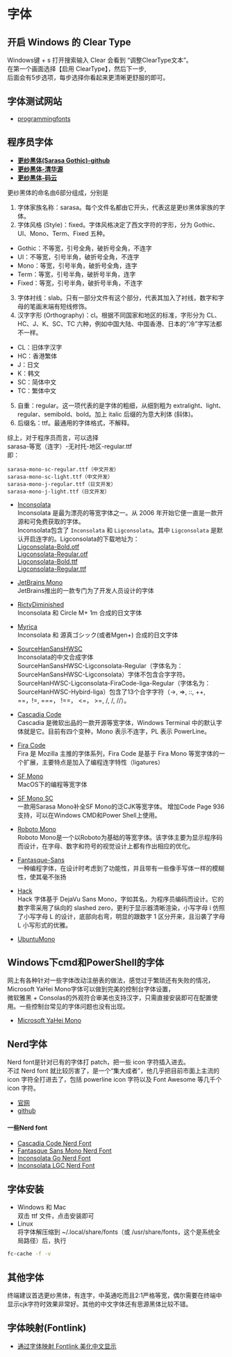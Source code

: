 # 字体

## 开启 Windows 的 Clear Type
Windows键 + s 打开搜索输入 Clear 会看到 “调整ClearType文本”。  
在第一个画面选择【启用 ClearType】，然后下一步,  
后面会有5步选项，每步选择你看起来更清晰更舒服的即可。

## 字体测试网站
* [programmingfonts](https://www.programmingfonts.org/)

## 程序员字体

* [**更纱黑体(Sarasa Gothic)-github**](https://github.com/be5invis/Sarasa-Gothic)  
* [**更纱黑体-清华源**](https://mirrors.tuna.tsinghua.edu.cn/github-release/be5invis/Sarasa-Gothic/) 
* [**更纱黑体-码云**](https://gitee.com/mirrors/Sarasa-Gothic)  

更纱黑体的命名由6部分组成，分别是
1. 字体家族名称：sarasa。每个文件名都由它开头，代表这是更纱黑体家族的字体。
2. 字体风格 (Style)：fixed。字体风格决定了西文字符的字形，分为 Gothic、UI、Mono、Term、Fixed 五种。
 - Gothic：不等宽，引号全角，破折号全角，不连字
 - UI：不等宽，引号半角，破折号全角，不连字
 - Mono：等宽，引号半角，破折号全角，连字
 - Term：等宽，引号半角，破折号半角，连字
 - Fixed：等宽，引号半角，破折号半角，不连字
3. 字体衬线：slab。只有一部分文件有这个部分，代表其加入了衬线，数字和字母的笔画末端有短线修饰。
4. 汉字字形 (Orthography)：cl。根据不同国家和地区的标准，字形分为 CL、HC、J、K、SC、TC 六种，例如中国大陆、中国香港、日本的“冷”字写法都不一样。
 - CL：旧体字汉字
 - HC：香港繁体
 - J：日文
 - K：韩文
 - SC：简体中文
 - TC：繁体中文
5. 自重：regular。这一项代表的是字体的粗细，从细到粗为 extralight、light、regular、semibold、bold。加上 italic 后缀的为意大利体 (斜体)。
6. 后缀名：ttf。最通用的字体格式，不解释。

综上，对于程序员而言，可以选择  
sarasa-等宽（连字）-无衬托-地区-regular.ttf  
即：
```
sarasa-mono-sc-regular.ttf（中文开发）
sarasa-mono-sc-light.ttf（中文开发）
sarasa-mono-j-regular.ttf（日文开发）
sarasa-mono-j-light.ttf（日文开发）
```

* [Inconsolata](https://github.com/googlefonts/Inconsolata/releases)  
Inconsolata 是最为漂亮的等宽字体之一。从 2006 年开始它便一直是一款开源和可免费获取的字体。  
Inconsolata包含了 ``Inconsolata`` 和 ``Ligconsolata``。其中 ``Ligconsolata`` 是默认开启连字的。Ligconsolata的下载地址为：  
[Ligconsolata-Bold.otf](https://github.com/googlefonts/Inconsolata/blob/v3.000/fonts/otf/Ligconsolata-Bold.otf)  
[Ligconsolata-Regular.otf](https://github.com/googlefonts/Inconsolata/blob/v3.000/fonts/otf/Ligconsolata-Regular.otf)  
[Ligconsolata-Bold.ttf](https://github.com/googlefonts/Inconsolata/blob/v3.000/fonts/ttf/Ligconsolata-Bold.ttf)  
[Ligconsolata-Regular.ttf](https://github.com/googlefonts/Inconsolata/blob/v3.000/fonts/ttf/Ligconsolata-Regular.ttf)  


* [JetBrains Mono](https://www.jetbrains.com/lp/mono/)  
 JetBrains推出的一款专门为了开发人员设计的字体

* [RictyDiminished](https://github.com/edihbrandon/RictyDiminished)  
 Inconsolata 和 Circle M+ 1m 合成的日文字体

* [Myrica](https://github.com/tomokuni/Myrica/blob/master/product/Myrica.md)  
 Inconsolata 和 源真ゴシック(或者Mgen+) 合成的日文字体

* [SourceHanSansHWSC](https://gitee.com/coderfei126/davids-hybird-fonts)  
 Inconsolata的中文合成字体  
 SourceHanSansHWSC-Ligconsolata-Regular（字体名为：SourceHanSansHWSC-Ligconsolata）字体不包含合字字符。  
 SourceHanHWSC-Ligconsolata-FiraCode-liga-Regular（字体名为：SourceHanHWSC-Hybird-liga）包含了13个合字字符（->, =>, ::, ++, ==，!=, ===， !==， <=， >=, /, /, //）。

* [Cascadia Code](https://github.com/microsoft/cascadia-code)  
 Cascadia 是微软出品的一款开源等宽字体，Windows Terminal 中的默认字体就是它。目前有四个变种，Mono 表示不连字，PL 表示 PowerLine。

* [Fira Code](https://github.com/tonsky/FiraCode/releases)  
 Fira 是 Mozilla 主推的字体系列，Fira Code 是基于 Fira Mono 等宽字体的一个扩展，主要特点是加入了编程连字特性（ligatures）

* [SF Mono](https://developer.apple.com/fonts/)  
 MacOS下的编程等宽字体

* [SF Mono SC](https://github.com/soytony/SF-Mono-SC)  
 一款用Sarasa Mono补全SF Mono的泛CJK等宽字体。 增加Code Page 936支持，可以在Windows CMD和Power Shell上使用。

* [Roboto Mono](https://github.com/google/fonts/tree/main/apache/robotomono)  
Roboto Mono是一个以Roboto为基础的等宽字体。该字体主要为显示程序码而设计，在字母、数字和符号的视觉设计上都有作出相应的优化。

* [Fantasque-Sans](https://github.com/belluzj/fantasque-sans)  
 一种编程字体，在设计时考虑到了功能性，并且带有一些像手写体一样的模糊性，使其毫不张扬

* [Hack](https://github.com/source-foundry/Hack)  
 Hack 字体基于 DejaVu Sans Mono，字如其名，为程序员编码而设计。它的数字零采用了纵向的 slashed zero，更利于显示器清晰渲染，小写字母 i 仿照了小写字母 L 的设计，底部向右弯，明显的跟数字 1 区分开来，且沿袭了字母 L 小写形式的优雅。

* [UbuntuMono](https://github.com/powerline/fonts/tree/master/UbuntuMono)  

## Windows下cmd和PowerShell的字体
网上有各种针对一些字体改动注册表的做法，感觉过于繁琐还有失败的情况，Microsoft YaHei Mono字体可以做到完美的控制台字体设置，  
微软雅黑 + Consolas的外观符合审美也支持汉字，只需直接安装即可在配置使用。一些控制台常见的字体问题也没有出现。  
* [Microsoft YaHei Mono](https://github.com/microsoft/BashOnWindows/files/1362006/Microsoft.YaHei.Mono.zip)


## Nerd字体
Nerd font是针对已有的字体打 patch，把一些 icon 字符插入进去。  
不过 Nerd font 就比较厉害了，是一个“集大成者”，他几乎把目前市面上主流的 icon 字符全打进去了，包括 powerline icon 字符以及 Font Awesome 等几千个 icon 字符。

* [官网](https://www.nerdfonts.com/#home)
* [github](https://github.com/ryanoasis/nerd-fonts)

#### 一些Nerd font
* [Cascadia Code Nerd Font](https://github.com/ryanoasis/nerd-fonts/releases/download/v3.0.1/CascadiaCode.zip)
* [Fantasque Sans Mono Nerd Font](https://github.com/ryanoasis/nerd-fonts/releases/download/v3.0.1/FantasqueSansMono.zip)
* [Inconsolata Go Nerd Font](https://github.com/ryanoasis/nerd-fonts/releases/download/v3.0.1/InconsolataGo.zip)
* [Inconsolata LGC Nerd Font](https://github.com/ryanoasis/nerd-fonts/releases/download/v3.0.1/InconsolataLGC.zip)

## 字体安装
* Windows 和 Mac  
  双击 ttf 文件，点击安装即可
* Linux  
  将字体解压缩到 ~/.local/share/fonts（或 /usr/share/fonts，这个是系统全局路径）后，执行
```bash
fc-cache -f -v
```

## 其他字体
终端建议首选更纱黑体，有连字，中英通吃而且2:1严格等宽，偶尔需要在终端中显示cjk字符时效果非常好。其他的中文字体还有思源黑体比较不错。

## 字体映射(Fontlink)

* [通过字体映射 Fontlink 美化中文显示](https://zhuanlan.zhihu.com/p/205133009)
